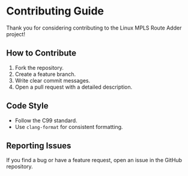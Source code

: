 # Contributing Guide

Thank you for considering contributing to the Linux MPLS Route Adder project!

## How to Contribute
1. Fork the repository.
2. Create a feature branch.
3. Write clear commit messages.
4. Open a pull request with a detailed description.

## Code Style
- Follow the C99 standard.
- Use `clang-format` for consistent formatting.

## Reporting Issues
If you find a bug or have a feature request, open an issue in the GitHub repository.